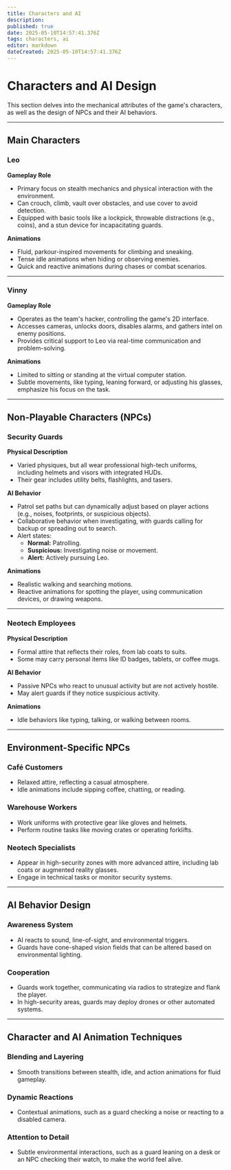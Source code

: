 ```yaml
---
title: Characters and AI
description: 
published: true
date: 2025-05-10T14:57:41.376Z
tags: characters, ai
editor: markdown
dateCreated: 2025-05-10T14:57:41.376Z
---
```


# Characters and AI Design

This section delves into the mechanical attributes of the game's characters, as well as the design of NPCs and their AI behaviors.

---

## **Main Characters**

### **Leo**  
**Gameplay Role**  
- Primary focus on stealth mechanics and physical interaction with the environment.  
- Can crouch, climb, vault over obstacles, and use cover to avoid detection.  
- Equipped with basic tools like a lockpick, throwable distractions (e.g., coins), and a stun device for incapacitating guards.  

**Animations**  
- Fluid, parkour-inspired movements for climbing and sneaking.  
- Tense idle animations when hiding or observing enemies.  
- Quick and reactive animations during chases or combat scenarios.  

---

### **Vinny**  
**Gameplay Role**  
- Operates as the team's hacker, controlling the game's 2D interface.  
- Accesses cameras, unlocks doors, disables alarms, and gathers intel on enemy positions.  
- Provides critical support to Leo via real-time communication and problem-solving.  

**Animations**  
- Limited to sitting or standing at the virtual computer station.  
- Subtle movements, like typing, leaning forward, or adjusting his glasses, emphasize his focus on the task.  

---

## **Non-Playable Characters (NPCs)**

### **Security Guards**  
**Physical Description**  
- Varied physiques, but all wear professional high-tech uniforms, including helmets and visors with integrated HUDs.  
- Their gear includes utility belts, flashlights, and tasers.  

**AI Behavior**  
- Patrol set paths but can dynamically adjust based on player actions (e.g., noises, footprints, or suspicious objects).  
- Collaborative behavior when investigating, with guards calling for backup or spreading out to search.  
- Alert states:  
  - **Normal:** Patrolling.  
  - **Suspicious:** Investigating noise or movement.  
  - **Alert:** Actively pursuing Leo.  

**Animations**  
- Realistic walking and searching motions.  
- Reactive animations for spotting the player, using communication devices, or drawing weapons.  

---

### **Neotech Employees**  
**Physical Description**  
- Formal attire that reflects their roles, from lab coats to suits.  
- Some may carry personal items like ID badges, tablets, or coffee mugs.  

**AI Behavior**  
- Passive NPCs who react to unusual activity but are not actively hostile.  
- May alert guards if they notice suspicious activity.  

**Animations**  
- Idle behaviors like typing, talking, or walking between rooms.  

---

## **Environment-Specific NPCs**

### **Café Customers**  
- Relaxed attire, reflecting a casual atmosphere.  
- Idle animations include sipping coffee, chatting, or reading.  

### **Warehouse Workers**  
- Work uniforms with protective gear like gloves and helmets.  
- Perform routine tasks like moving crates or operating forklifts.  

### **Neotech Specialists**  
- Appear in high-security zones with more advanced attire, including lab coats or augmented reality glasses.  
- Engage in technical tasks or monitor security systems.

---

## **AI Behavior Design**

### **Awareness System**  
- AI reacts to sound, line-of-sight, and environmental triggers.  
- Guards have cone-shaped vision fields that can be altered based on environmental lighting.  

### **Cooperation**  
- Guards work together, communicating via radios to strategize and flank the player.  
- In high-security areas, guards may deploy drones or other automated systems.  

---

## **Character and AI Animation Techniques**

### **Blending and Layering**  
- Smooth transitions between stealth, idle, and action animations for fluid gameplay.  

### **Dynamic Reactions**  
- Contextual animations, such as a guard checking a noise or reacting to a disabled camera.  

### **Attention to Detail**  
- Subtle environmental interactions, such as a guard leaning on a desk or an NPC checking their watch, to make the world feel alive.  